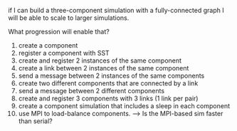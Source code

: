 
if I can build a three-component simulation with a fully-connected graph I will be able to scale to larger simulations.

What progression will enable that?
1. create a component
1. register a component with SST
1. create and register 2 instances of the same component
1. create a link between 2 instances of the same component
1. send a message between 2 instances of the same components
1. create two different components that are connected by a link
1. send a message between 2 different components
1. create and register 3 components with 3 links (1 link per pair)
1. create a component simulation that includes a sleep in each component
1. use MPI to load-balance components. --> Is the MPI-based sim faster than serial?
